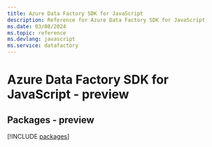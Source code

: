 ```yaml
---
title: Azure Data Factory SDK for JavaScript
description: Reference for Azure Data Factory SDK for JavaScript
ms.date: 03/08/2024
ms.topic: reference
ms.devlang: javascript
ms.service: datafactory
---
```

# Azure Data Factory SDK for JavaScript - preview
## Packages - preview
[!INCLUDE [packages](data-factory-index.md)]